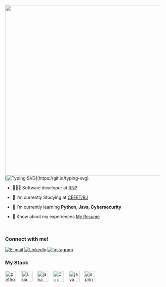 <img align="right" height="550em" src="https://gist.githubusercontent.com/paulemacedo/6cc4c83764ec1f0185942e3d085f4a33/raw/52844a993670a294744f3698d817f97b3f1d54fe/Githubcard.svg"/>

[![Typing SVG](https://readme-typing-svg.demolab.com?font=Fira+Code&weight=600&size=25&pause=1000&color=f44d53&random=false&width=435&height=40&lines=Hi%2C+I+am+Paule+Macedo!)](https://git.io/typing-svg)

<!--
<h1 align="left">Hello world <img src="https://raw.githubusercontent.com/kaueMarques/kaueMarques/master/hi.gif" height="30px">, I'm Paule Mello</h1>

-->


- 🧑🏾‍💻 Software developer at [RNP](https://www.rnp.br/)

- 🔭 I’m currently Studying at [CEFET/RJ](http://cefet-rj.br/index.php/)

- 🌱 I’m currently learning **Python, Java, Cybersecurity**

- 📄 Know about my experiences [My Resume](https://paulemacedo.github.io/cv/)


<br>
<h3 align="left">Connect with me!</h3>

[![E-mail](https://img.shields.io/badge/-Email-000?style=for-the-badge&logo=microsoft-outlook&logoColor=f44d53&color:FFF)](mailto:pauledev@proton.me)
[![LinkedIn](https://img.shields.io/badge/-LinkedIn-000?style=for-the-badge&logo=linkedin&logoColor=f44d53&color:FFF)](https://www.linkedin.com/in/paulemacedo/)
[![Instagram](https://img.shields.io/badge/-Twitter-000?style=for-the-badge&logo=x&logoColor=f44d53&color:FFF)](https://twitter.com/Paulemacedo)
<br>

<h3 align="left">My Stack</h3>

<div align="left">
  <img src="https://cdn.jsdelivr.net/gh/devicons/devicon@latest/icons/python/python-original.svg" height="35" alt="python logo"  />
  <img width="10" />
  <img src="https://cdn.jsdelivr.net/gh/devicons/devicon@latest/icons/lua/lua-original.svg" height="35" alt="Lua logo"  />
  <img width="8" />
  <img src="https://cdn.jsdelivr.net/gh/devicons/devicon@latest/icons/java/java-original.svg" height="35" alt="java logo"  />
  <img width="8" />
  <img src="https://cdn.jsdelivr.net/gh/devicons/devicon@latest/icons/cplusplus/cplusplus-original.svg" height="35" alt="C++ logo"  />
  <img width="8" />
  <img src="https://cdn.jsdelivr.net/gh/devicons/devicon@latest/icons/c/c-original.svg" height="35" alt="java logo"  />
  <img width="8" />
  <img src="https://upload.wikimedia.org/wikipedia/commons/9/90/DaVinci_Resolve_17_logo.svg" height="35" alt="spring logo"  />
  <img width="8" />

</div>

<!--

<br><br>

## 🛠 &nbsp;Tech Stack

![Kali](https://img.shields.io/badge/-kali%20Linux-05122A?style=flat&logo=kalilinux)&nbsp;

![Python](https://img.shields.io/badge/-Python-05122A?style=flat&logo=python)&nbsp;
![Lua](https://img.shields.io/badge/-Lua-05122A?style=flat&logo=Lua)&nbsp;
![NCL](https://img.shields.io/badge/-NCL-05122A?style=flat)&nbsp;
![Java](https://img.shields.io/badge/-Java-05122A?style=flat&logo=openjdk)&nbsp;
![c++](https://img.shields.io/badge/-C++-05122A?style=flat&logo=cplusplus)&nbsp;
![c](https://img.shields.io/badge/-C-05122A?style=flat&logo=c)&nbsp;
![Visual Studio Code](https://img.shields.io/badge/-Visual%20Studio%20Code-05122A?style=flat&logo=visual-studio-code&logoColor=007ACC)&nbsp;

![JavaScript](https://img.shields.io/badge/-JavaScript-05122A?style=flat&logo=javascript)&nbsp;
![Node.js](https://img.shields.io/badge/-Node.js-05122A?style=flat&logo=node.js)&nbsp;
![HTML](https://img.shields.io/badge/-HTML-05122A?style=flat&logo=HTML5)&nbsp;
![CSS](https://img.shields.io/badge/-CSS-05122A?style=flat&logo=CSS3&logoColor=1572B6)&nbsp;
![React](https://img.shields.io/badge/-React-05122A?style=flat&logo=react)&nbsp;
![Git](https://img.shields.io/badge/-Git-05122A?style=flat&logo=git)&nbsp;
![GitHub](https://img.shields.io/badge/-GitHub-05122A?style=flat&logo=github)&nbsp;
![Markdown](https://img.shields.io/badge/-Markdown-05122A?style=flat&logo=markdown)&nbsp;
![PostgreSQL](https://img.shields.io/badge/-PostgreSQL-05122A?style=flat&logo=postgresql)&nbsp;
![SQLite](https://img.shields.io/badge/-SQLite-05122A?style=flat&logo=sqlite)&nbsp;




<br><br>

## ⚙️ &nbsp;GitHub Analytics

<p align="left">
<img width="530em" src="https://github-readme-stats.vercel.app/api/top-langs/?username=paulemacedo&layout=compact&theme=vision-friendly-dark" alt="Paule's most languages"/>
<img width="530em" src="https://github-readme-stats.vercel.app/api?username=paulemacedo&show_icons=true&theme=vision-friendly-dark" alt="Paule's stats"/>
</p>
-->



<!--

## Contact
<p align="left" style="background:purple">

<a href="https://linkedin.com/in/paulemacedo" target="_blank">
  <img align="center" src="https://img.shields.io/badge/-Linkedin-05122A?style=flat&logo=linkedin" alt="linkedin"/>
</a>
  <a href="https://twitter.com/Paulemacedo" target="_blank">
  <img align="center" src="https://img.shields.io/badge/-Twitter-05122A?style=flat&logo=x"alt="linkedin"/>
</a>
<a href="mailto:pauledev@proton.me" target="_blank">
  <img align="center" src="https://img.shields.io/badge/-E--mail-05122A?style=flat&logo=protonmail"alt="protonmail"/>
</a>

<p align="left" style="background:yellow">
<a href="https://codepen.io/maykbrito" target="_blank">
  <img align="center" src="https://img.shields.io/badge/-maykbrito-05122A?style=flat&logo=codepen" alt="codepen"/>
</a>

<a href="https://instagram.com/maykbrito" target="_blank">
 <img align="center" src="https://img.shields.io/badge/-maykbrito-05122A?style=flat&logo=instagram" alt="instagram"/>
</a>
<a href="https://youtube.com/maykbrito" target="_blank">
 <img align="center" src="https://img.shields.io/badge/-maykbrito-05122A?style=flat&logo=youtube" alt="youtube"/>
</a>
</p>

<img width="490em" src="https://github-readme-twitter-gazf.vercel.app/api?id=maykbrito&layout=wide&show_reply=off&show_retweet=off" />


**maykbrito/maykbrito** is a ✨ _special_ ✨ repository because its `README.md` (this file) appears on your GitHub profile.

Here are some ideas to get you started:

- ▶️ I regularly post videos on [youtube.com/maykbrito](https://youtube.com/maykbrito)
- 🔭 I’m currently working on ...
- 🌱 I’m currently learning ...
- 👯 I’m looking to collaborate on ...
- 🤔 I’m looking for help with ...
- 💬 Ask me about ...
- 📫 How to reach me: ...
- 😄 Pronouns: ...
- ⚡ Fun fact: ...
-->





<!--
<h1 align="center">Hey 👋, I'm Paule Mello</h1>
<p align="center"> <img src="https://github.com/Dhampirkid/Paule/blob/main/263586054-e873e08d-e2d1-45c0-a0c6-31710a5df0c6.gif" width="1000">
<h3 align="center">A Software developer from Brazil</h3>
-->
